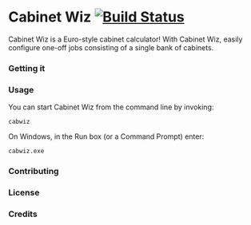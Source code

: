 # Cabinet Wiz    [![Build Status](https://travis-ci.org/htoigo/CabinetWiz.svg?branch=master)](https://travis-ci.org/htoigo/CabinetWiz)

Cabinet Wiz is a Euro-style cabinet calculator! With Cabinet Wiz, easily
configure one-off jobs consisting of a single bank of cabinets.

### Getting it

### Usage

You can start Cabinet Wiz from the command line by invoking:

    cabwiz

On Windows, in the Run box (or a Command Prompt) enter:

    cabwiz.exe

### Contributing

### License

### Credits
